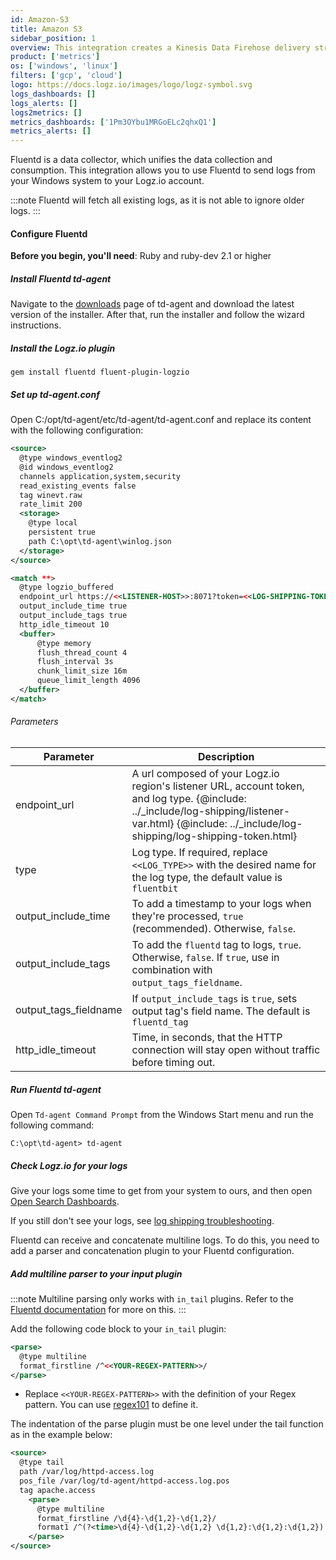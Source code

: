 ```yaml
---
id: Amazon-S3
title: Amazon S3
sidebar_position: 1
overview: This integration creates a Kinesis Data Firehose delivery stream that links to your Amazon S3 metrics stream and then sends the metrics to your Logz.io account. It also creates a Lambda function that adds AWS namespaces to the metric stream, and a Lambda function that collects and ships the resources' tags.
product: ['metrics']
os: ['windows', 'linux']
filters: ['gcp', 'cloud']
logo: https://docs.logz.io/images/logo/logz-symbol.svg
logs_dashboards: []
logs_alerts: []
logs2metrics: []
metrics_dashboards: ['1Pm3OYbu1MRGoELc2qhxQ1']
metrics_alerts: []
---
```


 
Fluentd is a data collector, which unifies the data collection and consumption. This integration allows you to use Fluentd to send logs from your Windows system to your Logz.io account. 

:::note
Fluentd will fetch all existing logs, as it is not able to ignore older logs.
:::
  

#### Configure Fluentd

**Before you begin, you'll need**:
Ruby and ruby-dev 2.1 or higher

 

	
##### Install Fluentd td-agent

Navigate to the [downloads](https://docs.fluentd.org/installation/install-by-msi) page of td-agent and download the latest version of the installer. After that, run the installer and follow the wizard instructions.

##### Install the Logz.io plugin

```shell
gem install fluentd fluent-plugin-logzio
```

##### Set up td-agent.conf

Open C:/opt/td-agent/etc/td-agent/td-agent.conf and replace its content with the following configuration:

```xml
<source>
  @type windows_eventlog2
  @id windows_eventlog2
  channels application,system,security
  read_existing_events false
  tag winevt.raw
  rate_limit 200
  <storage>
    @type local
    persistent true
    path C:\opt\td-agent\winlog.json
  </storage>
</source>

<match **>
  @type logzio_buffered
  endpoint_url https://<<LISTENER-HOST>>:8071?token=<<LOG-SHIPPING-TOKEN>>&type=<<LOG-TYPE>>
  output_include_time true
  output_include_tags true
  http_idle_timeout 10
  <buffer>
      @type memory
      flush_thread_count 4
      flush_interval 3s
      chunk_limit_size 16m
      queue_limit_length 4096
  </buffer>
</match>
```

###### Parameters

| Parameter | Description |
|---|---|
| endpoint_url | A url composed of your Logz.io region's listener URL, account token, and log type. {@include: ../_include/log-shipping/listener-var.html} {@include: ../_include/log-shipping/log-shipping-token.html} |
| type | Log type. If required, replace `<<LOG_TYPE>>` with the desired name for the log type, the default value is `fluentbit` |
| output_include_time | To add a timestamp to your logs when they're processed, `true` (recommended). Otherwise, `false`. |
| output_include_tags | To add the `fluentd` tag to logs, `true`. Otherwise, `false`. If `true`, use in combination with `output_tags_fieldname`. |
| output_tags_fieldname | If `output_include_tags` is `true`, sets output tag's field name. The default is `fluentd_tag` |
| http_idle_timeout | Time, in seconds, that the HTTP connection will stay open without traffic before timing out. |




##### Run Fluentd td-agent

Open `Td-agent Command Prompt` from the Windows Start menu and run the following command:

```shell
C:\opt\td-agent> td-agent
```

##### Check Logz.io for your logs

Give your logs some time to get from your system to ours, and then open [Open Search Dashboards](https://app.logz.io/#/dashboard/osd).

If you still don't see your logs, see [log shipping troubleshooting]({{site.baseurl}}/user-guide/log-shipping/log-shipping-troubleshooting.html).

 

  

Fluentd can receive and concatenate multiline logs. To do this, you need to add a parser and concatenation plugin to your Fluentd configuration.

 

##### Add multiline parser to your input plugin

:::note
Multiline parsing only works with `in_tail` plugins. Refer to the [Fluentd documentation](https://docs.fluentd.org/parser/multiline) for more on this.
:::
 

Add the following code block to your `in_tail` plugin:

```xml
<parse>
  @type multiline
  format_firstline /^<<YOUR-REGEX-PATTERN>>/
</parse>
```

* Replace `<<YOUR-REGEX-PATTERN>>` with the definition of your Regex pattern. You can use [regex101](https://regex101.com/) to define it.

The indentation of the parse plugin must be one level under the tail function as in the example below:

```xml
<source>
  @type tail
  path /var/log/httpd-access.log
  pos_file /var/log/td-agent/httpd-access.log.pos
  tag apache.access
	<parse>
	  @type multiline
	  format_firstline /\d{4}-\d{1,2}-\d{1,2}/
	  format1 /^(?<time>\d{4}-\d{1,2}-\d{1,2} \d{1,2}:\d{1,2}:\d{1,2}) \[(?<thread>.*)\] (?<level>[^\s]+)(?<message>.*)/
	</parse>
</source>
```
 